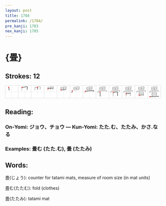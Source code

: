 ```yaml
---
layout: post
title: 1784
permalink: /1784/
pre_kanji: 1783
nex_kanji: 1785
---
```


# {畳}

## Strokes: 12

<div class="stroke"><img src="../images/E795B3.png" /></div>

## Reading:

### On-Yomi: ジョウ、チョウ &mdash; Kun-Yomi: たた.む、たたみ、かさ.なる

### Examples: 畳む (たた.む), 畳 (たたみ)

## Words:

畳(じょう): counter for tatami mats, measure of room size (in mat units)

畳む(たたむ): fold (clothes)

畳(たたみ): tatami mat
